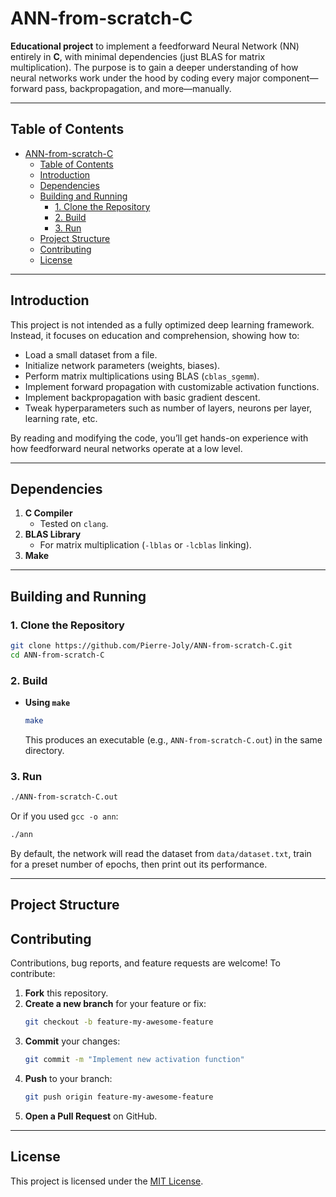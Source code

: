 # ANN-from-scratch-C

**Educational project** to implement a feedforward Neural Network (NN) entirely in **C**, with minimal dependencies (just BLAS for matrix multiplication). The purpose is to gain a deeper understanding of how neural networks work under the hood by coding every major component—forward pass, backpropagation, and more—manually.

---

## Table of Contents

- [ANN-from-scratch-C](#ann-from-scratch-c)
  - [Table of Contents](#table-of-contents)
  - [Introduction](#introduction)
  - [Dependencies](#dependencies)
  - [Building and Running](#building-and-running)
    - [1. Clone the Repository](#1-clone-the-repository)
    - [2. Build](#2-build)
    - [3. Run](#3-run)
  - [Project Structure](#project-structure)
  - [Contributing](#contributing)
  - [License](#license)

---

## Introduction

This project is not intended as a fully optimized deep learning framework. Instead, it focuses on education and comprehension, showing how to:

- Load a small dataset from a file.  
- Initialize network parameters (weights, biases).  
- Perform matrix multiplications using BLAS (`cblas_sgemm`).  
- Implement forward propagation with customizable activation functions.  
- Implement backpropagation with basic gradient descent.  
- Tweak hyperparameters such as number of layers, neurons per layer, learning rate, etc.

By reading and modifying the code, you’ll get hands-on experience with how feedforward neural networks operate at a low level.

---

## Dependencies

1. **C Compiler**  
   - Tested on `clang`.
2. **BLAS Library**  
   - For matrix multiplication (`-lblas` or `-lcblas` linking).
3. **Make**

---

## Building and Running

### 1. Clone the Repository
```bash
git clone https://github.com/Pierre-Joly/ANN-from-scratch-C.git
cd ANN-from-scratch-C
```

### 2. Build

- **Using `make`**  
  ```bash
  make
  ```
  This produces an executable (e.g., `ANN-from-scratch-C.out`) in the same directory.

### 3. Run
```bash
./ANN-from-scratch-C.out
```
Or if you used `gcc -o ann`:
```bash
./ann
```

By default, the network will read the dataset from `data/dataset.txt`, train for a preset number of epochs, then print out its performance.

---

## Project Structure



## Contributing

Contributions, bug reports, and feature requests are welcome! To contribute:

1. **Fork** this repository.  
2. **Create a new branch** for your feature or fix:
   ```bash
   git checkout -b feature-my-awesome-feature
   ```
3. **Commit** your changes:
   ```bash
   git commit -m "Implement new activation function"
   ```
4. **Push** to your branch:
   ```bash
   git push origin feature-my-awesome-feature
   ```
5. **Open a Pull Request** on GitHub.

---

## License

This project is licensed under the [MIT License](LICENSE).
